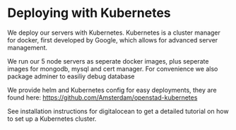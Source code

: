 # Deploying with Kubernetes

We deploy our servers with Kubernetes.
Kubernetes is a cluster manager for docker, first developed by Google, which allows for advanced server management.

We run our 5 node servers as seperate docker images, plus seperate images for mongodb, mysql and cert manager. For convenience we also package adminer to easiliy debug database

We provide helm and Kubernetes config for easy deployments, they are found here: https://github.com/Amsterdam/openstad-kubernetes

See installation instructions for digitalocean to get a detailed tutorial on how to set up a Kubernetes cluster.
